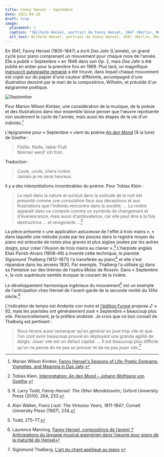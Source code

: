 ```yaml
---
title: Fanny Hensel – Septembre
date: 2021-04-10
draft: true
image:
  placement: 1
  caption: "[Wilhelm Hensel, portrait de Fanny Hensel, 1847 (Berlin, Mendelssohn Archiv, BA 44)](https://flic.kr/p/ByUpbo)"
  alt_text: Wilhelm Hensel, portrait de Fanny Hensel, 1847 (Berlin, Mendelssohn Archiv, BA 44)
---
```


En 1841, Fanny Hensel (1805–1847) a écrit *Das Jahr* (L'année), un
grand cycle pour piano comprenant un mouvement pour chaque mois de
l'année. Elle a publié « Septembre » en 1846 dans son Op. 2, mais *Das
Jahr* a été publié en entier pour la première fois en 1989. Plus tard,
un magnifique [manuscrit autographe
remanié](http://resolver.staatsbibliothek-berlin.de/SBB00019D1B00000000)
a été trouvé, dans lequel chaque mouvement est copié sur du papier
d'une couleur différente, accompagné d'une illustration dessiné par le
mari de la compositrice, Wilhelm, et précédé d'un épigramme poétique.

![September](/media/september.jpg)

Pour Marion Wilson Kimber, une considération de la musique, de la
poésie et des illustrations dans leur ensemble laisse penser que
l'œuvre représente non seulement le cycle de l'année, mais aussi les
étapes de la vie d'un individu.[^Kimber]

L'épigramme pour « Septembre » vient du poème [*An den
Mond*](https://de.wikisource.org/wiki/An_den_Mond) (À la lune) de
Goethe :

> Fließe, fließe, lieber Fluß<br>
> Nimmer werd’ ich froh.

Traduction :

> Coule, coule, chère rivière<br>
> Jamais je ne serai heureux.

Il y a des interprétations innombrables du poème. Pour Tobias Klein :

> Le repli dans la nature et surtout dans la solitude de la nuit est
> présenté comme une consolation face aux déceptions et aux
> frustrations que l'individu rencontre dans la société. ... La
> rivière apparaît dans ce contexte comme un symbole de changement et
> d'évanescence, mais aussi d'ambivalence, car elle peut être à la
> fois destructrice ... et revigorante ...[^Klein]

La pièce présente « une application astucieuse de l'effet à trois
mains », « dans laquelle une mélodie jouée par les pouces dans le
registre moyen du piano est entourée de notes plus graves et plus
aigües jouées par les autres doigts, pour créer l'illusion de trois
mains au clavier ».[^Todd_three_hand_technique] L'harpiste anglais
Elias Parish-Alvars (1808–49) a inventé cette technique, le pianiste
Sigismund Thalberg (1812–1871) l'a transférée au piano[^Walker] et elle
s'est répandue dans les années 1830. Par exemple, Thalberg l'a
utilisée [ici](https://youtu.be/HU_tNT8SPj0?t=771) dans sa *Fantaisie*
sur des thèmes de l'opéra *Moïse* de Rossini. Dans « Septembre », la
voix supérieure semble évoquer le courant de la rivière.

Le développement harmonique ingénieux du mouvement[^Todd_September]
est un exemple de l'anticipation chez Hensel de l'avant-garde de la
seconde moitié du XIXe siècle.[^Manning]

L'indication de tempo est *Andante con moto* et [l'édition
Furore](https://furore-verlag.de/en/produkt/das-jahr-moderne-notenedition-2/)
propose ♪ ≈ 92, mais les pianistes ont généralement joué « Septembre »
beaucoup plus vite. Personnellement, je la préfère *andante*. Je crois
que ce bon conseil de Thalberg est pertinent :

> Nous ferons aussi remarquer qu'en général on joue trop vite et que
> l'on croit avoir beaucoup prouvé en déployant une grande agilité de
> doigts. Jouer vite est un défaut capital. ... Il est beaucoup plus
> difficile qu'on ne pense de ne pas *se presser* et de ne pas *jouer
> vite*.[^Thalberg]

[^Kimber]: Marian Wilson Kimber, [Fanny Hensel's Seasons of Life:
    Poetic Epigrams, Vignettes, and Meaning in Das
    Jahr](https://doi.org/10.1080/01411890802384409).
[^Klein]: Tobias Klein, [Interpretation: An den Mond – Johann Wolfgang
    von
    Goethe](https://lyrik.antikoerperchen.de/johann-wolfgang-von-goethe-an-den-mond,textbearbeitung,372.html).
[^Walker]: Alan Walker, *Franz Liszt: The Virtuoso Years, 1811-1847*,
    Cornell University Press (1987), 234.
[^Todd_three_hand_technique]: R. Larry Todd, *Fanny Hensel: The Other Mendelssohn*, Oxford
    University Press (2010), 264, 233.
[^Todd_September]: Todd, 275–77.
[^Manning]: Laurence Manning, [Fanny Hensel, compositrice de l’avenir
    ? Anticipations du langage musical wagnérien dans l’oeuvre pour
    piano de la maturité de Hensel](https://doi.org/10.7202/1039618ar)
[^Thalberg]: Sigismund Thalberg, [L'art du chant appliqué au
    piano](http://mdz-nbn-resolving.de/urn:nbn:de:bvb:12-bsb11141109-1).
